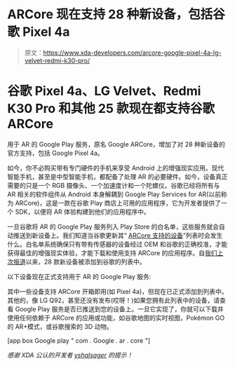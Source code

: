 # ARCore 现在支持 28 种新设备，包括谷歌 Pixel 4a

> 原文：<https://www.xda-developers.com/arcore-google-pixel-4a-lg-velvet-redmi-k30-pro/>

# 谷歌 Pixel 4a、LG Velvet、Redmi K30 Pro 和其他 25 款现在都支持谷歌 ARCore

用于 AR 的 Google Play 服务，原名 Google ARCore，增加了对 28 种新设备的官方支持，包括 Google Pixel 4a。

如今，你不必购买带有专门硬件的手机来享受 Android 上的增强现实应用。现代智能手机，甚至是中型智能手机，都配备了处理 AR 的必要硬件。如今，设备真正需要的只是一个 RGB 摄像头、一个加速度计和一个陀螺仪。谷歌已经将所有与 AR 相关的软件组件从 Android 本身解耦到 Google Play Services for AR(以前称为 ARCore)，这是一款在谷歌 Play 商店上可用的应用程序，它为开发者提供了一个 SDK，以便将 AR 体验构建到他们的应用程序中。

一旦谷歌将 AR 的 Google Play 服务列入 Play Store 的白名单，这些服务就会自动推送到新设备上。我们知道当谷歌更新其“ [ARCore 支持的设备](https://developers.google.com/ar/discover/supported-devices)”列表时会发生什么。白名单系统确保只有带有传感器的设备经过 OEM 和谷歌的正确校准，才能获得最佳的增强现实体验，才能下载和使用支持 ARCore 的应用程序。自[我们上次报道](https://www.xda-developers.com/google-play-services-for-ar-supports-motorola-edge-realme-6-samsung-galaxy-a31-41-sony-xperia-1-ii/)以来，28 款新设备被添加到谷歌的列表中。

以下设备现在正式支持用于 AR 的 Google Play 服务:

其中一些设备支持 ARCore 开箱即用(如 Pixel 4a)，但现在已正式添加到列表中。其他的，像 LG Q92，甚至还没有发布(哎呀！)如果您拥有此列表中的设备，请查看 Google Play 服务是否已推送到您的设备上。一旦它实现了，你就可以下载并使用任何依赖于 ARCore 的应用或功能，如谷歌地图的实时视图，Pokémon GO 的 AR+模式，或谷歌搜索的 3D 动物。

[app box Google play " com . Google . ar . core "]

*感谢 XDA 公认的开发者 [yshalsager](https://forum.xda-developers.com/member.php?u=6084385) 的提示！*